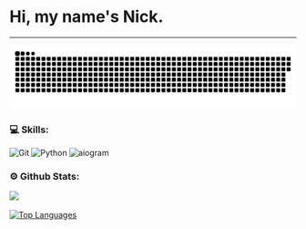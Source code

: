 
# Hi, my name's Nick.

---

<p align="center">
 <img width="600" src="assets/github-snake.svg" alt="snake"/>
</p>

### 💻 Skills:
![Git](https://img.shields.io/badge/-Git-090909?style=for-the-badge&logo=Git&logoColor=FF6600)
![Python](https://img.shields.io/badge/-Python-090909?style=for-the-badge&logo=Python&logoColor=008000)
![aiogram](https://img.shields.io/badge/-aiogram-090909?style=for-the-badge&logo=aiogram&logoColor=008000)


### ⚙️ Github Stats:

<a href="http://www.github.com/CyberPsychoPlus"><img src="https://github-readme-streak-stats.herokuapp.com/?user=CyberPsychoPlus&stroke=ffffff&background=000000&ring=3382ed&fire=3382ed&currStreakNum=ffffff&currStreakLabel=3382ed&sideNums=ffffff&sideLabels=ffffff&dates=ffffff&hide_border=true" /></a>

<a href="https://github.com/CyberPsychoPlus" align="left"><img src="https://github-readme-stats.vercel.app/api/top-langs/?username=CyberPsychoPlus&langs_count=10&title_color=3382ed&text_color=ffffff&icon_color=3382ed&bg_color=000000&hide_border=true&locale=en&custom_title=Top%20%Languages" alt="Top Languages" /></a>
